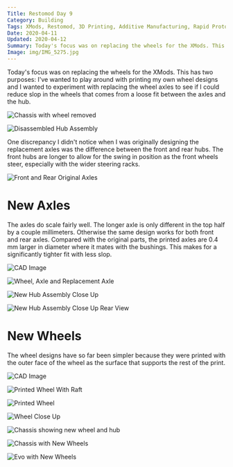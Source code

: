 ```yaml
---
Title: Restomod Day 9
Category: Building
Tags: XMods, Restomod, 3D Printing, Additive Manufacturing, Rapid Prototyping, Ford, Mustang, Mitsubishi, Evo
Date: 2020-04-11
Updated: 2020-04-12
Summary: Today's focus was on replacing the wheels for the XMods. This has two purposes: I've wanted to play around with printing my own wheel designs and I wanted to experiment with replacing the wheel axles to see if I could reduce slop in the wheels that comes from a loose fit between the axles and the hub.
Image: img/IMG_5275.jpg
---
```


Today's focus was on replacing the wheels for the XMods. This has two purposes:
I've wanted to play around with printing my own wheel designs and I wanted to
experiment with replacing the wheel axles to see if I could reduce slop in the
wheels that comes from a loose fit between the axles and the hub.

![Chassis with wheel removed]({attach}/img/IMG_5138.jpg)

![Disassembled Hub Assembly]({attach}/img/IMG_5255.jpg)

One discrepancy I didn't notice when I was originally designing the replacement
axles was the difference between the front and rear hubs. The front hubs are
longer to allow for the swing in position as the front wheels steer, especially
with the wider steering racks.

![Front and Rear Original Axles]({attach}/img/IMG_5254.jpg)

# New Axles

The axles do scale fairly well. The longer axle is only different in the top
half by a couple millimeters. Otherwise the same design works for both front and
rear axles. Compared with the original parts, the printed axles are 0.4 mm
larger in diameter where it mates with the bushings. This makes for a
significantly tighter fit with less slop.

![CAD Image]({attach}/img/CAD_Axle_rendering_2020-04-11.jpg)

![Wheel, Axle and Replacement Axle]({attach}/img/IMG_5251.jpg)

![New Hub Assembly Close Up]({attach}/img/IMG_5260.jpg)

![New Hub Assembly Close Up Rear View]({attach}/img/IMG_5262.jpg)

# New Wheels

The wheel designs have so far been simpler because they were printed with the
outer face of the wheel as the surface that supports the rest of the print.

![CAD Image]({attach}/img/CAD_Wheel_rendering_2020-04-11.jpg)

![Printed Wheel With Raft]({attach}/img/IMG_5269.jpg)

![Printed Wheel]({attach}/img/IMG_5271.jpg)

![Wheel Close Up]({attach}/img/IMG_5250.jpg)

![Chassis showing new wheel and hub]({attach}/img/IMG_5256.jpg)

![Chassis with New Wheels]({attach}/img/IMG_5276.jpg)

![Evo with New Wheels]({attach}/img/IMG_5275.jpg)

